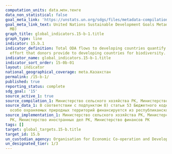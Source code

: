 ```yaml
---
computation_units: data.млн.тенге
data_non_statistical: false
goal_meta_link: 'https://unstats.un.org/sdgs/files/metadata-compilation/Metadata-Goal-15.pdf '
goal_meta_link_text: United Nations Sustainable Development Goals Metadata (PDF 4.0
  MB)
graph_title: global_indicators.15-b-1.title
graph_type: line
indicator: 15.b.1
indicator_definition: Total ODA flows to developing countries quantify the public
  effort that donors provide to developing countries for biodiversity.
indicator_name: global_indicators.15-b-1.title
indicator_sort_order: 15-0b-01
layout: indicator
national_geographical_coverage: meta.Казахстан
permalink: /15-b-1/
published: true
reporting_status: complete
sdg_goal: '15'
source_active_1: true
source_compilation_1: Министерство сельского хозяйства РК, Министерство финансов РК
source_data_1: В соответствии с подпунктом 8) статьи 53 Бюджетного кодекса РК на содержание
  особо охраняемых природных территорий финансируется из республиканского бюджета.
source_implementation_1: Министерство сельского хозяйства РК, Министерство энергетики
  РК, Министерство иностранных дел РК, Министерство финансов РК
tags: []
target: global_targets.15-b.title
target_id: 15.b
un_custodian_agency: Organisation for Economic Co-operation and Development (OECD)
un_designated_tier: 1/3
---
```

